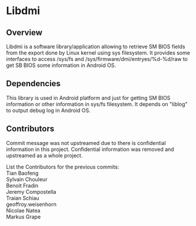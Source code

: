 Libdmi
=========

Overview
--------

Libdmi is a software library/application allowing to retrieve SM BIOS fields from the export done by Linux kernel using sys filesystem. It provides some interfaces to access /sys/fs and /sys/firmware/dmi/entryes/%d-%d/raw to get SB BIOS some information in Android OS.


Dependencies
------------

This library is used in Android platform and just for getting SM BIOS information or other information in sys/fs filesystem. It depends on "liblog" to output debug log in Android OS.


Contributors
------------

Commit message was not upstreamed due to there is confidential information in this project.
Confidential information was removed and upstreamed as a whole project.

List the Contributors for the previous commits:   
Tian Baofeng   
Sylvain Chouleur   
Benoit Fradin   
Jeremy Compostella   
Traian Schiau   
geoffroy.weisenhorn   
Nicolae Natea   
Markus Grape   
